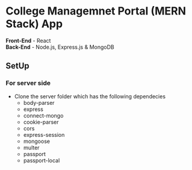 # College Managemnet Portal (MERN Stack) App

**Front-End** - React </br>
**Back-End** - Node.js, Express.js & MongoDB

## SetUp
### For server side </br>
- Clone the server folder which has the following dependecies
    * body-parser
    * express
    * connect-mongo
    * cookie-parser
    * cors
    * express-session
    * mongoose
    * multer
    * passport
    * passport-local
